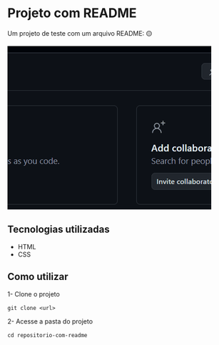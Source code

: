 # Projeto com README
Um projeto de teste com um arquivo README: 🟡

[<img src="teste.gif" alt="gif personalizado de teste">](https://google.com)

## Tecnologias utilizadas
- HTML
- CSS

## Como utilizar

1- Clone o projeto

```
git clone <url>
```

2- Acesse a pasta do projeto

```
cd repositorio-com-readme
```